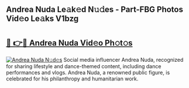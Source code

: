 ## Andrea Nuda Le𝚊k𝚎d N𝚞𝚍es - Part-FBG Photos Vid𝚎o Le𝚊ks V1bzg

# <h2><a href="http://fbetigu.evod.top/?m=Andrea+Nuda">🔗 👉🔴 Andrea Nuda Vid𝚎o Ph𝚘t𝚘s</a></h2>

[![Andrea Nuda N𝚞d𝚎s](https://i.imgur.com/8V9OHl7.gif)](http://fbetigu.evod.top/?m=Andrea+Nuda)
Social media influencer Andrea Nuda, recognized for sharing lifestyle and dance-themed content, including dance performances and vlogs. Andrea Nuda, a renowned public figure, is celebrated for his philanthropy and humanitarian work. 
